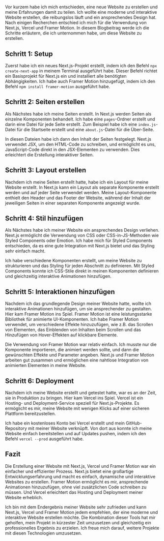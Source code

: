 # <AnimatedHeading text="Schritt für Schritt: Eine Website mit Next.js, Vercel und Framer Motion erstellen" className="text-left"/>

Vor kurzem habe ich mich entschieden, eine neue Website zu erstellen und meine Erfahrungen damit zu teilen. Ich wollte eine moderne und interaktive Website erstellen, die reibungslos läuft und ein ansprechendes Design hat. Nach einigen Recherchen entschied ich mich für die Verwendung von Next.js, Vercel und Framer Motion. In diesem Blogbeitrag werde ich die Schritte erläutern, die ich unternommen habe, um diese Website zu erstellen.

## Schritt 1: Setup

Zuerst habe ich ein neues Next.js-Projekt erstellt, indem ich den Befehl `npx create-next-app` in meinem Terminal ausgeführt habe. Dieser Befehl richtet ein Basisprojekt für Next.js ein und installiert alle benötigten Abhängigkeiten. Ich habe auch Framer Motion hinzugefügt, indem ich den Befehl `npm install framer-motion` ausgeführt habe.

## Schritt 2: Seiten erstellen

Als Nächstes habe ich meine Seiten erstellt. In Next.js werden Seiten als einzelne Komponenten behandelt. Ich habe eine `pages`-Ordner erstellt und darin eine Datei für jede Seite erstellt. Zum Beispiel habe ich eine `index.js`-Datei für die Startseite erstellt und eine `about.js`-Datei für die Über-Seite.

In diesen Dateien habe ich dann den Inhalt der Seiten festgelegt. Next.js verwendet JSX, um den HTML-Code zu schreiben, und ermöglicht es uns, JavaScript-Code direkt in den JSX-Elementen zu verwenden. Dies erleichtert die Erstellung interaktiver Seiten.

## Schritt 3: Layout erstellen

Nachdem ich meine Seiten erstellt hatte, habe ich ein Layout für meine Website erstellt. In Next.js kann ein Layout als separate Komponente erstellt werden und auf jeder Seite verwendet werden. Meine Layout-Komponente enthielt den Header und das Footer der Website, während der Inhalt der jeweiligen Seiten in einer separaten Komponente angezeigt wurde.

## Schritt 4: Stil hinzufügen

Als Nächstes habe ich meiner Website ein ansprechendes Design verliehen. Next.js ermöglicht die Verwendung von CSS oder CSS-in-JS-Methoden wie Styled Components oder Emotion. Ich habe mich für Styled Components entschieden, da es eine gute Integration mit Next.js bietet und das Styling sehr einfach macht.

Ich habe verschiedene Komponenten erstellt, um meine Website zu strukturieren und das Styling für jeden Abschnitt zu definieren. Mit Styled Components konnte ich CSS-Stile direkt in meinen Komponenten definieren und gleichzeitig interaktive Animationen hinzufügen.

## Schritt 5: Interaktionen hinzufügen

Nachdem ich das grundlegende Design meiner Website hatte, wollte ich interaktive Animationen hinzufügen, um sie ansprechender zu gestalten. Hier kam Framer Motion ins Spiel. Framer Motion ist eine leistungsstarke Bibliothek für animierte UI-Komponenten. Ich habe Framer Motion verwendet, um verschiedene Effekte hinzuzufügen, wie z.B. das Scrollen von Elementen, das Einblenden von Inhalten beim Scrollen und das Hinzufügen von Hover-Effekten auf klickbare Elemente.

Die Verwendung von Framer Motion war relativ einfach. Ich musste nur die Komponente importieren, die animiert werden sollte, und dann die gewünschten Effekte und Parameter angeben. Next.js und Framer Motion arbeiten gut zusammen und ermöglichen eine nahtlose Integration von animierten Elementen in meine Website.

## Schritt 6: Deployment

Nachdem ich meine Website erstellt und getestet hatte, war es an der Zeit, sie in Produktion zu bringen. Hier kam Vercel ins Spiel. Vercel ist ein Hosting- und Deployment-Service speziell für Next.js-Projekte. Es ermöglicht es mir, meine Website mit wenigen Klicks auf einer sicheren Plattform bereitzustellen.

Ich habe ein kostenloses Konto bei Vercel erstellt und mein GitHub-Repository mit meiner Website verknüpft. Von dort aus konnte ich meine Website einfach bereitstellen und auf Updates pushen, indem ich den Befehl `vercel --prod` ausgeführt habe.

## Fazit

Die Erstellung einer Website mit Next.js, Vercel und Framer Motion war ein einfacher und effizienter Prozess. Next.js bietet eine großartige Entwicklungserfahrung und macht es einfach, dynamische und interaktive Websites zu erstellen. Framer Motion ermöglicht es mir, ansprechende Animationen hinzuzufügen, ohne viel zusätzlichen Code schreiben zu müssen. Und Vercel erleichtert das Hosting und Deployment meiner Website erheblich.

Ich bin mit dem Endergebnis meiner Website sehr zufrieden und kann Next.js, Vercel und Framer Motion jedem empfehlen, der eine moderne und interaktive Website erstellen möchte. Die Kombination dieser Tools hat mir geholfen, mein Projekt in kürzester Zeit umzusetzen und gleichzeitig ein professionelles Ergebnis zu erzielen. Ich freue mich darauf, weitere Projekte mit diesen Technologien umzusetzen.
